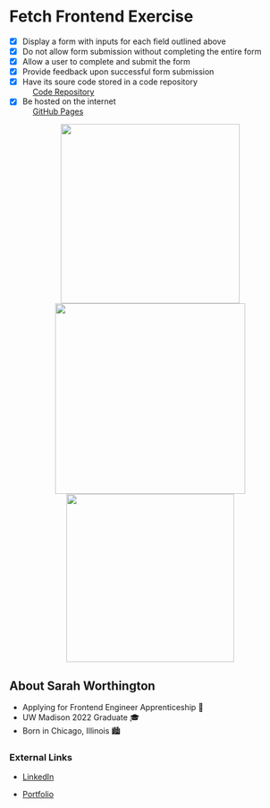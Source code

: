 # Fetch Frontend Exercise
- [x] Display a form with inputs for each field outlined above
- [x] Do not allow form submission without completing the entire form
- [x] Allow a user to complete and submit the form
- [x] Provide feedback upon successful form submission
- [x] Have its soure code stored in a code repository  
&emsp; [Code Repository](https://github.com/smworthingto2501/Fetch)
- [x] Be hosted on the internet  
&emsp; [GitHub Pages]( https://smworthingto2501.github.io/Fetch/)
       
<p align="middle">
  <img src="https://user-images.githubusercontent.com/56094014/215174168-47df226d-3c06-4768-ac78-daaf28ee001b.png" width="320" />
  <img src="https://user-images.githubusercontent.com/56094014/215174471-a028389f-d51b-462c-be1e-526c4d5844e7.png" width="340" /> 
  <img src="https://user-images.githubusercontent.com/56094014/215179213-8fe89914-74a7-435d-aaa2-e952c4efe3c8.png" width="300" />
</p>

## About Sarah Worthington
* Applying for Frontend Engineer Apprenticeship :dog:
* UW Madison 2022 Graduate :mortar_board:
* Born in Chicago, Illinois :cityscape:

### External Links 
* [LinkedIn](https://www.linkedin.com/in/sarah-worthington-8bb421172/)  

* [Portfolio](https://sarahmworthington.wixsite.com/worthington/)
